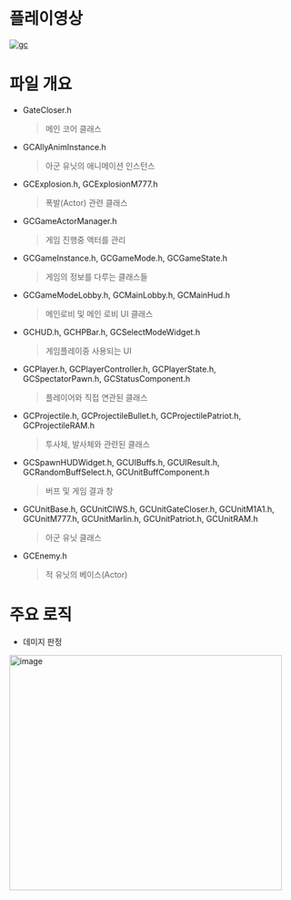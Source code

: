 # 플레이영상
[![gc](http://img.youtube.com/vi/XxWfs0q-zuA/0.jpg)](https://youtu.be/XxWfs0q-zuA?t=0s) 

# 파일 개요
* GateCloser.h
  > 메인 코어 클래스
 
* GCAllyAnimInstance.h
  > 아군 유닛의 애니메이션 인스턴스

* GCExplosion.h, GCExplosionM777.h
  > 폭발(Actor) 관련 클래스

* GCGameActorManager.h
  > 게임 진행중 액터를 관리

* GCGameInstance.h, GCGameMode.h, GCGameState.h
  > 게임의 정보를 다루는 클래스들

* GCGameModeLobby.h, GCMainLobby.h, GCMainHud.h
  > 메인로비 및 메인 로비 UI 클래스

* GCHUD.h, GCHPBar.h,  GCSelectModeWidget.h
  > 게임플레이중 사용되는 UI

* GCPlayer.h, GCPlayerController.h, GCPlayerState.h, GCSpectatorPawn.h, GCStatusComponent.h
  > 플레이어와 직접 연관된 클래스

* GCProjectile.h, GCProjectileBullet.h, GCProjectilePatriot.h, GCProjectileRAM.h
  > 투사체, 발사체와 관련된 클래스

* GCSpawnHUDWidget.h, GCUIBuffs.h, GCUIResult.h, GCRandomBuffSelect.h, GCUnitBuffComponent.h
  > 버프 및 게임 결과 창

* GCUnitBase.h, GCUnitCIWS.h, GCUnitGateCloser.h, GCUnitM1A1.h, GCUnitM777.h, GCUnitMarlin.h, GCUnitPatriot.h, GCUnitRAM.h
  > 아군 유닛 클래스

* GCEnemy.h
  > 적 유닛의 베이스(Actor)

# 주요 로직
* 데미지 판정
<img width="479" height="413" alt="image" src="https://github.com/user-attachments/assets/858a8834-820f-4908-b2be-ca83396b0363" />






